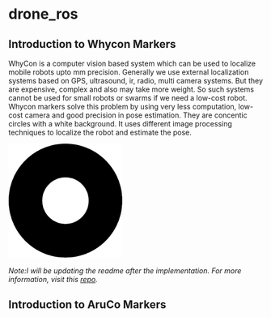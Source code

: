 # drone_ros

## Introduction to Whycon Markers
WhyCon is a computer vision based system which can be used to localize mobile robots upto mm precision. Generally we use external localization systems based on GPS, ultrasound, ir, radio, multi camera systems. But they are expensive, complex and also may take more weight. So such systems cannot be used for small robots or swarms if we need a low-cost robot. 
Whycon markers solve this problem by using very less computation, low-cost camera and good precision in pose estimation. They are concentic circles with  a white background. It uses different image processing techniques to localize the robot and estimate the pose.

![](img/whycon.png)

*Note:I will be updating the readme after the implementation. For more information, visit this [repo](https://github.com/lrse/whycon).*





## Introduction to AruCo Markers
